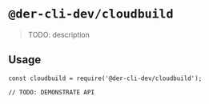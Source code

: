 # `@der-cli-dev/cloudbuild`

> TODO: description

## Usage

```
const cloudbuild = require('@der-cli-dev/cloudbuild');

// TODO: DEMONSTRATE API
```
